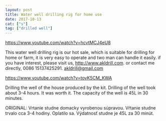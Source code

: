 ```yaml
---
layout: post
title: Water well drilling rig for home use
date: 2017-10-13
cat: ["s"]
tag: ["drilled well"]
---
```


https://www.youtube.com/watch?v=hcvtMCJ4eU8

This water well drilling rig is our hot sale, which is suitable for drilling for home or farm, it is very easy to operate and two man can handle it easily. if you have interest, please visit us, http://www.akldrill.com. or contact me directly, 0086 15137425291.   akldrill@gmail.com

https://www.youtube.com/watch?v=tovK5CM_KWA

Drilling the well of the house produced by the kit. Drilling of the well took about 3-4 hours. It was worth it. The capacity of the well is 45L in 30 minutes.

ORIGINAL: Vrtanie studne domacky vyrobenou súpravou. Vŕtanie studne trvalo cca 3-4 hodiny. Oplatilo sa. Výdatnosť studne je 45L za 30 minút.